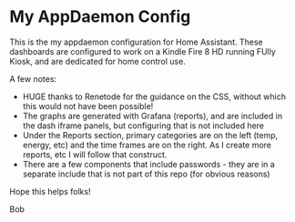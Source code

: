 # My AppDaemon Config
This is the my appdaemon configuration for Home Assistant.  These dashboards are configured to work on a Kindle Fire 8 HD running FUlly Kiosk, and are dedicated for home control use.

A few notes:
- HUGE thanks to Renetode for the guidance on the CSS, without which this would not have been possible!
- The graphs are generated with Grafana (reports), and are included in the dash iframe panels, but configuring that is not included here
- Under the Reports section, primary categories are on the left (temp, energy, etc) and the time frames are on the right.  As I create more reports, etc I will follow that construct.
- There are a few components that include passwords - they are in a separate include that is not part of this repo (for obvious reasons)

Hope this helps folks!

Bob
